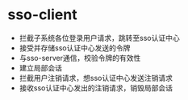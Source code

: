 # sso-client
* 拦截子系统各位登录用户请求，跳转至sso认证中心
* 接受并存储sso认证中心发送的令牌
* 与sso-server通信，校验令牌的有效性
* 建立局部会话
* 拦截用户注销请求，想sso认证中心发送注销请求
* 接收sso认证中心发出的注销请求，销毁局部会话